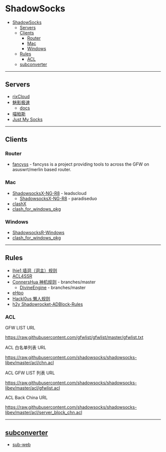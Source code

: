 # ShadowSocks

- [ShadowSocks](#shadowsocks)
  - [Servers](#servers)
  - [Clients](#clients)
    - [Router](#router)
    - [Mac](#mac)
    - [Windows](#windows)
  - [Rules](#rules)
    - [ACL](#acl)
  - [subconverter](#subconverter)

---

## Servers

- [rixCloud](https://rixcloud.com/)
- [魅影极速](https://maying.co/)
  - [docs](https://docs.maying.co/)
- [喵帕斯](https://www.xn--i2ru8q2qg.com/)
- [Just My Socks](https://justmysocks.net/)

---

## Clients

### Router

- [fancyss](https://github.com/hq450/fancyss) - fancyss is a project providing tools to across the GFW on asuswrt/merlin based router.

### Mac

- [ShadowsocksX-NG-R8](https://github.com/leadscloud/ShadowsocksX-NG-R) - leadscloud
  - [ShadowsocksX-NG-R8](https://github.com/paradiseduo/ShadowsocksX-NG-R8) - paradiseduo
- [clashX](https://github.com/yichengchen/clashX)
- [clash_for_windows_pkg](https://github.com/Fndroid/clash_for_windows_pkg)

### Windows

- [ShadowsocksR-Windows](https://github.com/HMBSbige/ShadowsocksR-Windows)
- [clash_for_windows_pkg](https://github.com/Fndroid/clash_for_windows_pkg)

---

## Rules

- [lhie1 墙洞（洞主）规则](https://github.com/lhie1/Rules)
- [ACL4SSR](https://github.com/ACL4SSR/ACL4SSR)
- [ConnersHua 神机规则](https://github.com/ConnersHua/Profiles/tree/master) - branches/master
  - [DivineEngine](https://github.com/DivineEngine/Profiles) - branches/master
- [eHpo](https://github.com/eHpo1/Rules)
- [Hackl0us 懒人规则](https://github.com/Hackl0us/SS-Rule-Snippet)
- [h2y Shadowrocket-ADBlock-Rules](https://github.com/h2y/Shadowrocket-ADBlock-Rules)

### ACL

GFW LIST URL

https://raw.githubusercontent.com/gfwlist/gfwlist/master/gfwlist.txt

ACL 白名单列表 URL

https://raw.githubusercontent.com/shadowsocks/shadowsocks-libev/master/acl/chn.acl

ACL GFW LIST 列表 URL

https://raw.githubusercontent.com/shadowsocks/shadowsocks-libev/master/acl/gfwlist.acl

ACL Back China URL

https://raw.githubusercontent.com/shadowsocks/shadowsocks-libev/master/acl/server_block_chn.acl

---

## [subconverter](https://github.com/tindy2013/subconverter)

- [sub-web](https://github.com/CareyWang/sub-web)
